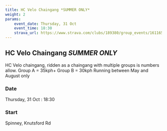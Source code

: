 ```yaml
---
title: HC Velo Chaingang *SUMMER ONLY*
weight: 2
params:
    event_date: Thursday, 31 Oct
    event_time: 18:30
    strava_url: https://www.strava.com/clubs/189380/group_events/1611651
---
```


## HC Velo Chaingang *SUMMER ONLY* 

HC Velo chaingang, ridden as a chaingang with multiple groups is numbers allow.
Group A = 35kph&#43;
Group B = 30kph
Running between May and August only

### Date

Thursday, 31 Oct : 18:30

### Start

Spinney, Knutsford Rd



